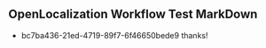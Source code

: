 ## OpenLocalization Workflow Test MarkDown
* bc7ba436-21ed-4719-89f7-6f46650bede9 thanks!

<!--HONumber=Aug16_HO4-->


